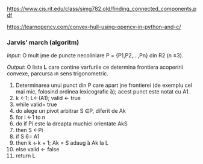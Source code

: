 https://www.cis.rit.edu/class/simg782.old/finding_connected_components.pdf

https://learnopencv.com/convex-hull-using-opencv-in-python-and-c/

### Jarvis’ march (algoritm)

*Input*: O mult ̧ime de puncte necoliniare P = {P1,P2,...,Pn} din R2 (n ≥3).

*Output*: O lista **L** care contine varfurile ce determina frontiera acoperirii convexe,
parcursa ın sens trigonometric.


1. Determinarea unui punct din P care apart ̧ine frontierei (de exemplu cel mai
mic, folosind ordinea lexicografic ̆a); acest punct este notat cu A1.
2. k ←1; L←(A1); valid ← true
3. while valid= true
4. do alege un pivot arbitrar S ∈P, diferit de Ak
5. for i ←1 to n
6. do if Pi este la dreapta muchiei orientate AkS
7. then S ←Pi
8. if S 6= A1
9. then k ←k + 1;
Ak = S
adaug ̆a Ak la L
10. else valid ← false
11. return L